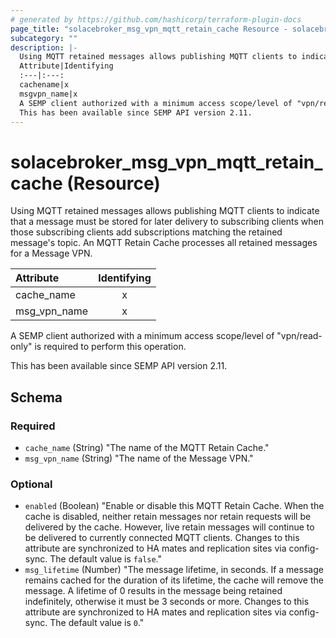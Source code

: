 ```yaml
---
# generated by https://github.com/hashicorp/terraform-plugin-docs
page_title: "solacebroker_msg_vpn_mqtt_retain_cache Resource - solacebroker"
subcategory: ""
description: |-
  Using MQTT retained messages allows publishing MQTT clients to indicate that a message must be stored for later delivery to subscribing clients when those subscribing clients add subscriptions matching the retained message's topic. An MQTT Retain Cache processes all retained messages for a Message VPN.
  Attribute|Identifying
  :---|:---:
  cachename|x
  msgvpn_name|x
  A SEMP client authorized with a minimum access scope/level of "vpn/read-only" is required to perform this operation.
  This has been available since SEMP API version 2.11.
---
```


# solacebroker_msg_vpn_mqtt_retain_cache (Resource)

Using MQTT retained messages allows publishing MQTT clients to indicate that a message must be stored for later delivery to subscribing clients when those subscribing clients add subscriptions matching the retained message's topic. An MQTT Retain Cache processes all retained messages for a Message VPN.


Attribute|Identifying
:---|:---:
cache_name|x
msg_vpn_name|x



A SEMP client authorized with a minimum access scope/level of "vpn/read-only" is required to perform this operation.

This has been available since SEMP API version 2.11.



<!-- schema generated by tfplugindocs -->
## Schema

### Required

- `cache_name` (String) "The name of the MQTT Retain Cache."
- `msg_vpn_name` (String) "The name of the Message VPN."

### Optional

- `enabled` (Boolean) "Enable or disable this MQTT Retain Cache. When the cache is disabled, neither retain messages nor retain requests will be delivered by the cache. However, live retain messages will continue to be delivered to currently connected MQTT clients. Changes to this attribute are synchronized to HA mates and replication sites via config-sync. The default value is `false`."
- `msg_lifetime` (Number) "The message lifetime, in seconds. If a message remains cached for the duration of its lifetime, the cache will remove the message. A lifetime of 0 results in the message being retained indefinitely, otherwise it must be 3 seconds or more. Changes to this attribute are synchronized to HA mates and replication sites via config-sync. The default value is `0`."
